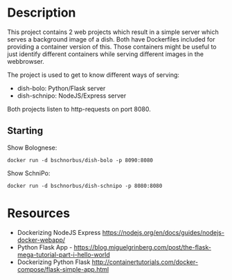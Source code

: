 # Description
This project contains 2 web projects which result in a simple server which serves a background image of a dish.
Both have Dockerfiles included for providing a container version of this. Those containers might be useful to just identify different containers while serving different images in the webbrowser.

The project is used to get to know different ways of serving:
- dish-bolo: Python/Flask server
- dish-schnipo: NodeJS/Express server

Both projects listen to http-requests on port 8080.

## Starting
Show Bolognese:
```
docker run -d bschnorbus/dish-bolo -p 8090:8080
```
Show SchniPo:
```
docker run -d bschnorbus/dish-schnipo -p 8080:8080
```

# Resources
- Dockerizing NodeJS Express https://nodejs.org/en/docs/guides/nodejs-docker-webapp/
- Python Flask App - https://blog.miguelgrinberg.com/post/the-flask-mega-tutorial-part-i-hello-world
- Dockerizing Python Flask http://containertutorials.com/docker-compose/flask-simple-app.html
